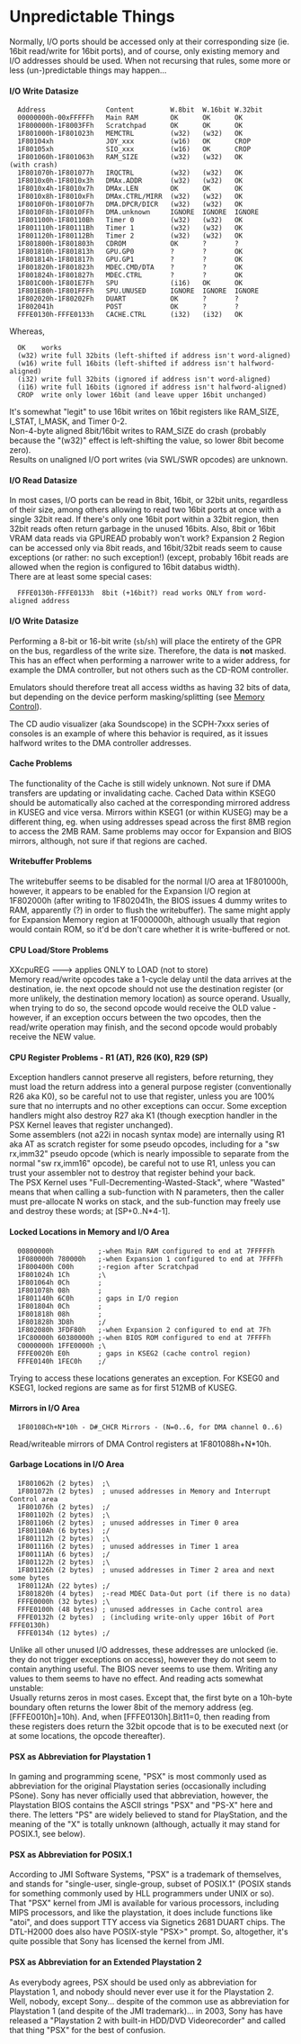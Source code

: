 #   Unpredictable Things
Normally, I/O ports should be accessed only at their corresponding size (ie.
16bit read/write for 16bit ports), and of course, only existing memory and I/O
addresses should be used. When not recursing that rules, some more or less
(un-)predictable things may happen...<br/>

#### I/O Write Datasize
```
  Address               Content         W.8bit  W.16bit W.32bit
  00000000h-00xFFFFFh   Main RAM        OK      OK      OK
  1F800000h-1F8003FFh   Scratchpad      OK      OK      OK
  1F801000h-1F801023h   MEMCTRL         (w32)   (w32)   OK
  1F80104xh             JOY_xxx         (w16)   OK      CROP
  1F80105xh             SIO_xxx         (w16)   OK      CROP
  1F801060h-1F801063h   RAM_SIZE        (w32)   (w32)   OK        (with crash)
  1F801070h-1F801077h   IRQCTRL         (w32)   (w32)   OK
  1F8010x0h-1F8010x3h   DMAx.ADDR       (w32)   (w32)   OK
  1F8010x4h-1F8010x7h   DMAx.LEN        OK      OK      OK
  1F8010x8h-1F8010xFh   DMAx.CTRL/MIRR  (w32)   (w32)   OK
  1F8010F0h-1F8010F7h   DMA.DPCR/DICR   (w32)   (w32)   OK
  1F8010F8h-1F8010FFh   DMA.unknown     IGNORE  IGNORE  IGNORE
  1F801100h-1F80110Bh   Timer 0         (w32)   (w32)   OK
  1F801110h-1F80111Bh   Timer 1         (w32)   (w32)   OK
  1F801120h-1F80112Bh   Timer 2         (w32)   (w32)   OK
  1F801800h-1F801803h   CDROM           OK      ?       ?
  1F801810h-1F801813h   GPU.GP0         ?       ?       OK
  1F801814h-1F801817h   GPU.GP1         ?       ?       OK
  1F801820h-1F801823h   MDEC.CMD/DTA    ?       ?       OK
  1F801824h-1F801827h   MDEC.CTRL       ?       ?       OK
  1F801C00h-1F801E7Fh   SPU             (i16)   OK      OK
  1F801E80h-1F801FFFh   SPU.UNUSED      IGNORE  IGNORE  IGNORE
  1F802020h-1F80202Fh   DUART           OK      ?       ?
  1F802041h             POST            OK      ?       ?
  FFFE0130h-FFFE0133h   CACHE.CTRL      (i32)   (i32)   OK
```
Whereas,<br/>
```
  OK    works
  (w32) write full 32bits (left-shifted if address isn't word-aligned)
  (w16) write full 16bits (left-shifted if address isn't halfword-aligned)
  (i32) write full 32bits (ignored if address isn't word-aligned)
  (i16) write full 16bits (ignored if address isn't halfword-aligned)
  CROP  write only lower 16bit (and leave upper 16bit unchanged)
```
It's somewhat "legit" to use 16bit writes on 16bit registers like RAM\_SIZE,
I\_STAT, I\_MASK, and Timer 0-2.<br/>
Non-4-byte aligned 8bit/16bit writes to RAM\_SIZE do crash (probably because the
"(w32)" effect is left-shifting the value, so lower 8bit become zero).<br/>
Results on unaligned I/O port writes (via SWL/SWR opcodes) are unknown.<br/>

#### I/O Read Datasize
In most cases, I/O ports can be read in 8bit, 16bit, or 32bit units, regardless
of their size, among others allowing to read two 16bit ports at once with a
single 32bit read. If there's only one 16bit port within a 32bit region, then
32bit reads often return garbage in the unused 16bits. Also, 8bit or 16bit VRAM
data reads via GPUREAD probably won't work? Expansion 2 Region can be accessed
only via 8bit reads, and 16bit/32bit reads seem to cause exceptions (or rather:
no such exception!) (except, probably 16bit reads are allowed when the region
is configured to 16bit databus width).<br/>
There are at least some special cases:<br/>
```
  FFFE0130h-FFFE0133h  8bit (+16bit?) read works ONLY from word-aligned address
```

#### I/O Write Datasize
Performing a 8-bit or 16-bit write (`sb`/`sh`) will place the entirety of the GPR
on the bus, regardless of the write size. Therefore, the data is **not** masked.
This has an effect when performing a narrower write to a wider address, for example
the DMA controller, but not others such as the CD-ROM controller.

Emulators should therefore treat all access widths as having 32 bits of data, but
depending on the device perform masking/splitting (see [Memory Control](memorycontrol.md)).

The CD audio visualizer (aka Soundscope) in the SCPH-7xxx series of consoles is an
example of where this behavior is required, as it issues halfword writes to the DMA
controller addresses.


#### Cache Problems
The functionality of the Cache is still widely unknown. Not sure if DMA
transfers are updating or invalidating cache. Cached Data within KSEG0 should
be automatically also cached at the corresponding mirrored address in KUSEG and
vice versa. Mirrors within KSEG1 (or within KUSEG) may be a different thing,
eg. when using addresses spead across the first 8MB region to access the 2MB
RAM. Same problems may occor for Expansion and BIOS mirrors, although, not sure
if that regions are cached.<br/>

#### Writebuffer Problems
The writebuffer seems to be disabled for the normal I/O area at 1F801000h,
however, it appears to be enabled for the Expansion I/O region at 1F802000h
(after writing to 1F802041h, the BIOS issues 4 dummy writes to RAM, apparently
(?) in order to flush the writebuffer). The same might apply for Expansion
Memory region at 1F000000h, although usually that region would contain ROM, so
it'd be don't care whether it is write-buffered or not.<br/>

#### CPU Load/Store Problems
XXcpuREG ---\> applies ONLY to LOAD (not to store)<br/>
Memory read/write opcodes take a 1-cycle delay until the data arrives at the
destination, ie. the next opcode should not use the destination register (or
more unlikely, the destination memory location) as source operand. Usually,
when trying to do so, the second opcode would receive the OLD value - however,
if an exception occurs between the two opcodes, then the read/write operation
may finish, and the second opcode would probably receive the NEW value.<br/>

#### CPU Register Problems - R1 (AT), R26 (K0), R29 (SP)
Exception handlers cannot preserve all registers, before returning, they must
load the return address into a general purpose register (conventionally R26 aka
K0), so be careful not to use that register, unless you are 100% sure that no
interrupts and no other exceptions can occur. Some exception handlers might
also destroy R27 aka K1 (though execption handler in the PSX Kernel leaves that
register unchanged).<br/>
Some assemblers (not a22i in nocash syntax mode) are internally using R1 aka AT
as scratch register for some pseudo opcodes, including for a "sw rx,imm32"
pseudo opcode (which is nearly impossible to separate from the normal "sw
rx,imm16" opcode), be careful not to use R1, unless you can trust your
assembler not to destroy that register behind your back.<br/>
The PSX Kernel uses "Full-Decrementing-Wasted-Stack", where "Wasted" means that
when calling a sub-function with N parameters, then the caller must
pre-allocate N works on stack, and the sub-function may freely use and destroy
these words; at [SP+0..N\*4-1].<br/>

#### Locked Locations in Memory and I/O Area
```
  00800000h           ;-when Main RAM configured to end at 7FFFFFh
  1F080000h 780000h   ;-when Expansion 1 configured to end at 7FFFFh
  1F800400h C00h      ;-region after Scratchpad
  1F801024h 1Ch       ;\
  1F801064h 0Ch       ;
  1F801078h 08h       ;
  1F801140h 6C0h      ; gaps in I/O region
  1F801804h 0Ch       ;
  1F801818h 08h       ;
  1F801828h 3D8h      ;/
  1F802080h 3FDF80h   ;-when Expansion 2 configured to end at 7Fh
  1FC80000h 60380000h ;-when BIOS ROM configured to end at 7FFFFh
  C0000000h 1FFE0000h ;\
  FFFE0020h E0h       ; gaps in KSEG2 (cache control region)
  FFFE0140h 1FEC0h    ;/
```
Trying to access these locations generates an exception. For KSEG0 and KSEG1,
locked regions are same as for first 512MB of KUSEG.<br/>

#### Mirrors in I/O Area
```
  1F80108Ch+N*10h - D#_CHCR Mirrors - (N=0..6, for DMA channel 0..6)
```
Read/writeable mirrors of DMA Control registers at 1F801088h+N\*10h.<br/>

#### Garbage Locations in I/O Area
```
  1F801062h (2 bytes)  ;\
  1F801072h (2 bytes)  ; unused addresses in Memory and Interrupt Control area
  1F801076h (2 bytes)  ;/
  1F801102h (2 bytes)  ;\
  1F801106h (2 bytes)  ; unused addresses in Timer 0 area
  1F80110Ah (6 bytes)  ;/
  1F801112h (2 bytes)  ;\
  1F801116h (2 bytes)  ; unused addresses in Timer 1 area
  1F80111Ah (6 bytes)  ;/
  1F801122h (2 bytes)  ;\
  1F801126h (2 bytes)  ; unused addresses in Timer 2 area and next some bytes
  1F80112Ah (22 bytes) ;/
  1F801820h (4 bytes)  ;-read MDEC Data-Out port (if there is no data)
  FFFE0000h (32 bytes) ;\
  FFFE0100h (48 bytes) ; unused addresses in Cache control area
  FFFE0132h (2 bytes)  ; (including write-only upper 16bit of Port FFFE0130h)
  FFFE0134h (12 bytes) ;/
```
Unlike all other unused I/O addresses, these addresses are unlocked (ie. they
do not trigger exceptions on access), however they do not seem to contain
anything useful. The BIOS never seems to use them. Writing any values to them
seems to have no effect. And reading acts somewhat unstable:<br/>
Usually returns zeros in most cases. Except that, the first byte on a 10h-byte
boundary often returns the lower 8bit of the memory address (eg.
[FFFE0010h]=10h). And, when [FFFE0130h].Bit11=0, then reading from these
registers does return the 32bit opcode that is to be executed next (or at some
locations, the opcode thereafter).<br/>

#### PSX as Abbreviation for Playstation 1
In gaming and programming scene, "PSX" is most commonly used as abbreviation
for the original Playstation series (occasionally including PSone). Sony has
never officially used that abbreviation, however, the Playstation BIOS contains
the ASCII strings "PSX" and "PS-X" here and there. The letters "PS" are widely
believed to stand for PlayStation, and the meaning of the "X" is totally
unknown (although, actually it may stand for POSIX.1, see below).<br/>

#### PSX as Abbreviation for POSIX.1
According to JMI Software Systems, "PSX" is a trademark of themselves, and
stands for "single-user, single-group, subset of POSIX.1" (POSIX stands for
something commonly used by HLL programmers under UNIX or so). That "PSX" kernel
from JMI is available for various processors, including MIPS processors, and
like the playstation, it does include functions like "atoi", and does support
TTY access via Signetics 2681 DUART chips. The DTL-H2000 does also have
POSIX-style "PSX\>" prompt. So, altogether, it's quite possible that Sony has
licensed the kernel from JMI.<br/>

#### PSX as Abbreviation for an Extended Playstation 2
As everybody agrees, PSX should be used only as abbreviation for Playstation 1,
and nobody should never ever use it for the Playstation 2. Well, nobody, except
Sony... despite of the common use as abbreviation for Playstation 1 (and
despite of the JMI trademark)... in 2003, Sony has have released a "Playstation
2 with built-in HDD/DVD Videorecorder" and called that thing "PSX" for the best
of confusion.<br/>
